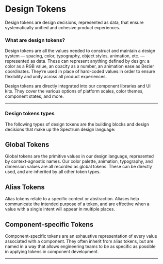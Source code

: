 # Design Tokens

Design tokens are design decisions, represented as data, that ensure systematically unified and cohesive product experiences.

### What are design tokens?

Design tokens are all the values needed to construct and maintain a design system — spacing, color, typography, object styles, animation, etc. — represented as data. These can represent anything defined by design: a color as a RGB value, an opacity as a number, an animation ease as Bezier coordinates. They’re used in place of hard-coded values in order to ensure flexibility and unity across all product experiences.

Design tokens are directly integrated into our component libraries and UI kits. They cover the various options of platform scales, color themes, component states, and more.

---

### Design tokens types

The following types of design tokens are the building blocks and design decisions that make up the Spectrum design language:

## Global Tokens

Global tokens are the primitive values in our design language, represented by context-agnostic names. Our color palette, animation, typography, and dimension values are all recorded as global tokens. These can be directly used, and are inherited by all other token types.

## Alias Tokens

Alias tokens relate to a specific context or abstraction. Aliases help communicate the intended purpose of a token, and are effective when a value with a single intent will appear in multiple places.

## Component-specific Tokens

Component-specific tokens are an exhaustive representation of every value associated with a component. They often inherit from alias tokens, but are named in a way that allows engineering teams to be as specific as possible in applying tokens in component development.

---
